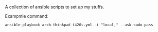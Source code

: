 A collection of ansible scripts to set up my stuffs.

Exampmle command:

    ansible-playbook arch-thinkpad-t420s.yml -i "local," --ask-sudo-pass
